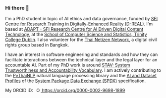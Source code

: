 ### Hi there 👋

<!--
**bact/bact** is a ✨ _special_ ✨ repository because its `README.md` (this file) appears on your GitHub profile.

Here are some ideas to get you started:

- 🔭 I’m currently working on ...
- 🌱 I’m currently learning ...
- 👯 I’m looking to collaborate on ...
- 🤔 I’m looking for help with ...
- 💬 Ask me about ...
- 📫 How to reach me: ...
- 😄 Pronouns: ...
- ⚡ Fun fact: ...
-->

I'm a PhD student in topic of AI ethics and data governance, funded by [SFI Centre for Research Training in Digitally-Enhanced Reality (D-REAL)](https://d-real.ie/). I'm based at [ADAPT - SFI Research Centre for AI Driven Digital Content Technology](https://www.adaptcentre.ie/), at the [School of Computer Science and Statistics, Trinity College Dublin](https://www.scss.tcd.ie/). I also volunteer for the [Thai Netizen Network](https://twitter.com/thainetizen), a digital civil rights group based in Bangkok.

I have an interest in software engineering and standards and how they can facilitate interactions between the technical layer and the legal layer for an accountable AI. Part of my PhD work is around [STAV: System Trustworthiness and Accountability Vocabulary](https://github.com/bact/stav). I am actively contributing to the [PyThaiNLP](https://github.com/PyThaiNLP/pythainlp/) natural language processing library and the [AI and Dataset Profiles](https://www.linuxfoundation.org/research/ai-bom) of the [System Package Data Exchange (SPDX)](https://github.com/spdx/spdx-spec) specification.

My ORCID iD: <a
    id="cy-effective-orcid-url"
    class="underline"
     href="https://orcid.org/0000-0002-9698-1899"
     target="orcid.widget"
     rel="me noopener noreferrer"
     style="vertical-align: top">
     <img
        src="https://orcid.org/sites/default/files/images/orcid_16x16.png"
        style="width: 1em; margin-inline-start: 0.5em"
        alt="ORCID iD icon"/>
      https://orcid.org/0000-0002-9698-1899
    </a>
